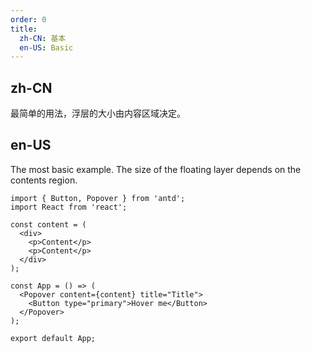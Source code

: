 ```yaml
---
order: 0
title:
  zh-CN: 基本
  en-US: Basic
---
```


## zh-CN

最简单的用法，浮层的大小由内容区域决定。

## en-US

The most basic example. The size of the floating layer depends on the contents region.

```tsx
import { Button, Popover } from 'antd';
import React from 'react';

const content = (
  <div>
    <p>Content</p>
    <p>Content</p>
  </div>
);

const App = () => (
  <Popover content={content} title="Title">
    <Button type="primary">Hover me</Button>
  </Popover>
);

export default App;
```

<style>
.ant-popover-content p {
  margin: 0;
}
</style>
